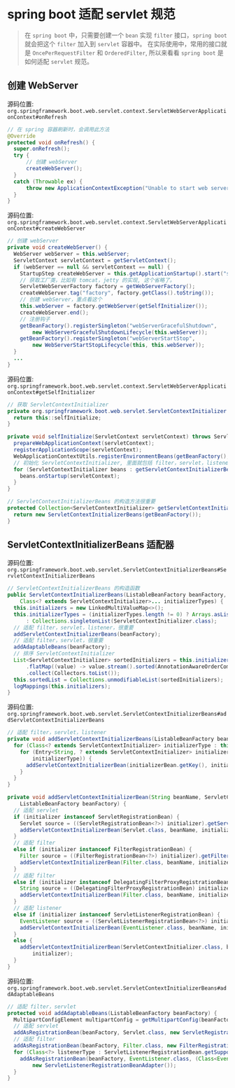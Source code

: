 # spring boot 适配 servlet 规范



> 在 `spring boot` 中，只需要创建一个 `bean` 实现 `filter` 接口，`spring boot` 就会把这个 `filter` 加入到 `servlet` 容器中。
> 在实际使用中，常用的接口就是 `OncePerRequestFilter` 和 `OrderedFilter`, 所以来看看 `spring boot` 是如何适配 `servlet` 规范。

## 创建 WebServer

源码位置: `org.springframework.boot.web.servlet.context.ServletWebServerApplicationContext#onRefresh`

```java
// 在 spring 容器刷新时，会调用此方法
@Override
protected void onRefresh() {
  super.onRefresh();
  try {
      // 创建 webServer
      createWebServer();
  }
  catch (Throwable ex) {
      throw new ApplicationContextException("Unable to start web server", ex);
  }
}
```

源码位置: `org.springframework.boot.web.servlet.context.ServletWebServerApplicationContext#createWebServer`

```java
// 创建 webServer
private void createWebServer() {
  WebServer webServer = this.webServer;
  ServletContext servletContext = getServletContext();
  if (webServer == null && servletContext == null) {
    StartupStep createWebServer = this.getApplicationStartup().start("spring.boot.webserver.create");
    // 获取工厂类，比如有 tomcat，jetty 的实现, 这个省略了。
    ServletWebServerFactory factory = getWebServerFactory();
    createWebServer.tag("factory", factory.getClass().toString());
    // 创建 webServer，重点看这个
    this.webServer = factory.getWebServer(getSelfInitializer());
    createWebServer.end();
    // 注册钩子
    getBeanFactory().registerSingleton("webServerGracefulShutdown",
        new WebServerGracefulShutdownLifecycle(this.webServer));
    getBeanFactory().registerSingleton("webServerStartStop",
        new WebServerStartStopLifecycle(this, this.webServer));
  }
  ...
}
```

源码位置: `org.springframework.boot.web.servlet.context.ServletWebServerApplicationContext#getSelfInitializer`

```java
// 获取 ServletContextInitializer
private org.springframework.boot.web.servlet.ServletContextInitializer getSelfInitializer() {
  return this::selfInitialize;
}

private void selfInitialize(ServletContext servletContext) throws ServletException {
  prepareWebApplicationContext(servletContext);
  registerApplicationScope(servletContext);
  WebApplicationContextUtils.registerEnvironmentBeans(getBeanFactory(), servletContext);
  // 初始化 ServletContextInitializer, 里面就包括 filter，servlet，listener
  for (ServletContextInitializer beans : getServletContextInitializerBeans()) {
    beans.onStartup(servletContext);
  }
}

// ServletContextInitializerBeans 的构造方法很重要
protected Collection<ServletContextInitializer> getServletContextInitializerBeans() {
  return new ServletContextInitializerBeans(getBeanFactory());
}
```

## ServletContextInitializerBeans 适配器

源码位置: `org.springframework.boot.web.servlet.ServletContextInitializerBeans#ServletContextInitializerBeans`

```java
// ServletContextInitializerBeans 的构造函数
public ServletContextInitializerBeans(ListableBeanFactory beanFactory,
    Class<? extends ServletContextInitializer>... initializerTypes) {
  this.initializers = new LinkedMultiValueMap<>();
  this.initializerTypes = (initializerTypes.length != 0) ? Arrays.asList(initializerTypes)
      : Collections.singletonList(ServletContextInitializer.class);
  // 适配 filter，servlet，listener，很重要
  addServletContextInitializerBeans(beanFactory);
  // 适配 filter，servlet，很重要
  addAdaptableBeans(beanFactory);
  // 排序 ServletContextInitializer
  List<ServletContextInitializer> sortedInitializers = this.initializers.values().stream()
      .flatMap((value) -> value.stream().sorted(AnnotationAwareOrderComparator.INSTANCE))
      .collect(Collectors.toList());
  this.sortedList = Collections.unmodifiableList(sortedInitializers);
  logMappings(this.initializers);
}
```

源码位置: `org.springframework.boot.web.servlet.ServletContextInitializerBeans#addServletContextInitializerBeans`

```java
// 适配 filter，servlet，listener
private void addServletContextInitializerBeans(ListableBeanFactory beanFactory) {
  for (Class<? extends ServletContextInitializer> initializerType : this.initializerTypes) {
    for (Entry<String, ? extends ServletContextInitializer> initializerBean : getOrderedBeansOfType(beanFactory,
        initializerType)) {
      addServletContextInitializerBean(initializerBean.getKey(), initializerBean.getValue(), beanFactory);
    }
  }
}

private void addServletContextInitializerBean(String beanName, ServletContextInitializer initializer,
    ListableBeanFactory beanFactory) {
  // 适配 servlet
  if (initializer instanceof ServletRegistrationBean) {
    Servlet source = ((ServletRegistrationBean<?>) initializer).getServlet();
    addServletContextInitializerBean(Servlet.class, beanName, initializer, beanFactory, source);
  }
  // 适配 filter
  else if (initializer instanceof FilterRegistrationBean) {
    Filter source = ((FilterRegistrationBean<?>) initializer).getFilter();
    addServletContextInitializerBean(Filter.class, beanName, initializer, beanFactory, source);
  }
  // 适配 filter
  else if (initializer instanceof DelegatingFilterProxyRegistrationBean) {
    String source = ((DelegatingFilterProxyRegistrationBean) initializer).getTargetBeanName();
    addServletContextInitializerBean(Filter.class, beanName, initializer, beanFactory, source);
  }
  // 适配 listener
  else if (initializer instanceof ServletListenerRegistrationBean) {
    EventListener source = ((ServletListenerRegistrationBean<?>) initializer).getListener();
    addServletContextInitializerBean(EventListener.class, beanName, initializer, beanFactory, source);
  }
  else {
    addServletContextInitializerBean(ServletContextInitializer.class, beanName, initializer, beanFactory,
        initializer);
  }
}
```

源码位置: `org.springframework.boot.web.servlet.ServletContextInitializerBeans#addAdaptableBeans`

```java
// 适配 filter，servlet
protected void addAdaptableBeans(ListableBeanFactory beanFactory) {
  MultipartConfigElement multipartConfig = getMultipartConfig(beanFactory);
  // 适配 servlet
  addAsRegistrationBean(beanFactory, Servlet.class, new ServletRegistrationBeanAdapter(multipartConfig));
  // 适配 filter
  addAsRegistrationBean(beanFactory, Filter.class, new FilterRegistrationBeanAdapter());
  for (Class<?> listenerType : ServletListenerRegistrationBean.getSupportedTypes()) {
    addAsRegistrationBean(beanFactory, EventListener.class, (Class<EventListener>) listenerType,
        new ServletListenerRegistrationBeanAdapter());
  }
}
```

